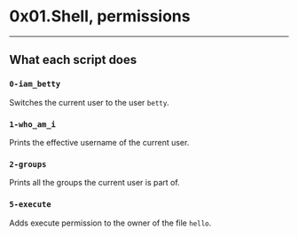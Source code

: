 # 0x01.Shell, permissions
---
## What each script does
### `0-iam_betty`
Switches the current user to the user `betty`.
### `1-who_am_i`
Prints the effective username of the current user.
### `2-groups`
Prints all the groups the current user is part of.
### `5-execute`
Adds execute permission to the owner of the file `hello`.
